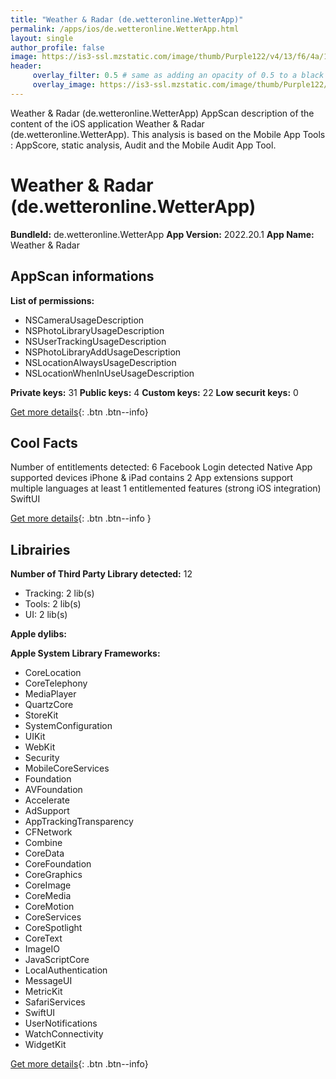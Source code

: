 ```yaml
---
title: "Weather & Radar (de.wetteronline.WetterApp)"
permalink: /apps/ios/de.wetteronline.WetterApp.html
layout: single
author_profile: false
image: https://is3-ssl.mzstatic.com/image/thumb/Purple122/v4/13/f6/4a/13f64ab2-6189-8c88-e201-76a9be5890bd/AppIcon-0-1x_U007emarketing-0-7-0-0-0-85-220.png/512x512bb.jpg
header: 
     overlay_filter: 0.5 # same as adding an opacity of 0.5 to a black background
     overlay_image: https://is3-ssl.mzstatic.com/image/thumb/Purple122/v4/13/f6/4a/13f64ab2-6189-8c88-e201-76a9be5890bd/AppIcon-0-1x_U007emarketing-0-7-0-0-0-85-220.png/512x512bb.jpg
---
```

Weather & Radar (de.wetteronline.WetterApp) AppScan description of the content of the iOS application Weather & Radar (de.wetteronline.WetterApp). This analysis is based on the Mobile App Tools : AppScore, static analysis, Audit and the Mobile Audit App Tool.

# Weather & Radar (de.wetteronline.WetterApp)

**BundleId:** de.wetteronline.WetterApp
**App Version:** 2022.20.1
**App Name:** Weather & Radar


## AppScan informations 

**List of permissions:** 
- NSCameraUsageDescription
- NSPhotoLibraryUsageDescription
- NSUserTrackingUsageDescription
- NSPhotoLibraryAddUsageDescription
- NSLocationAlwaysUsageDescription
- NSLocationWhenInUseUsageDescription
  
  
**Private keys:** 31
**Public keys:** 4
**Custom keys:** 22
**Low securit keys:** 0
  
[Get more details](/pricing.html){: .btn .btn--info}

## Cool Facts

Number of entitlements detected: 6
Facebook Login detected
Native App
supported devices iPhone & iPad
contains 2 App extensions
support multiple languages
at least 1 entitlemented features (strong iOS integration)
SwiftUI
  
[Get more details](/pricing.html){: .btn .btn--info }

## Librairies 
**Number of Third Party Library detected:** 12
- Tracking: 2 lib(s)
- Tools: 2 lib(s)
- UI: 2 lib(s)


**Apple dylibs:**


**Apple System Library Frameworks:**
- CoreLocation
- CoreTelephony
- MediaPlayer
- QuartzCore
- StoreKit
- SystemConfiguration
- UIKit
- WebKit
- Security
- MobileCoreServices
- Foundation
- AVFoundation
- Accelerate
- AdSupport
- AppTrackingTransparency
- CFNetwork
- Combine
- CoreData
- CoreFoundation
- CoreGraphics
- CoreImage
- CoreMedia
- CoreMotion
- CoreServices
- CoreSpotlight
- CoreText
- ImageIO
- JavaScriptCore
- LocalAuthentication
- MessageUI
- MetricKit
- SafariServices
- SwiftUI
- UserNotifications
- WatchConnectivity
- WidgetKit


  
[Get more details](/pricing.html){: .btn .btn--info}

